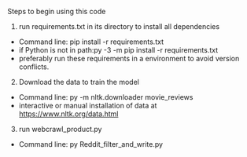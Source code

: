 Steps to begin using this code 

1. run requirements.txt in its directory to install all dependencies
- Command line: pip install -r requirements.txt  
- if Python is not in path:py -3 -m pip install -r requirements.txt
- preferably run these requirements in a environment to avoid version conflicts.

2. Download the data to train the model
- Command line: py -m nltk.downloader movie_reviews
- interactive or manual installation of data at https://www.nltk.org/data.html

3. run webcrawl_product.py
- Command line: py Reddit_filter_and_write.py